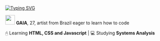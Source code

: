 ## 
<p><a href="https://git.io/typing-svg"><img src="https://readme-typing-svg.demolab.com?font=Fira+Code&pause=1000&color=AC0000&center=true&multiline=true&width=435&lines=EXOPTATUS+ADES!;it+means+%22welcome%22+in+latin+.+.+." alt="Typing SVG" /></a></p>
<div><p></p><img src='https://daemonia.neocities.org/New%20Piskel.gif' width= 30px 30px > <strong>GAIA</strong>, 27, artist from Brazil eager to learn how to code</p></div>
<p>🖰 Learning <strong>HTML, CSS and Javascript</strong> | 💻 Studying <strong>Systems Analysis</strong></p>
